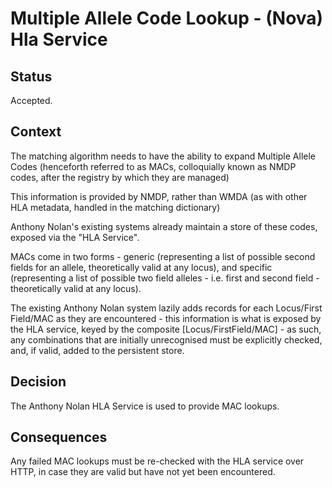 # Multiple Allele Code Lookup - (Nova) Hla Service

## Status

Accepted.

## Context

The matching algorithm needs to have the ability to expand Multiple Allele Codes (henceforth referred to as MACs, colloquially known as
NMDP codes, after the registry by which they are managed)

This information is provided by NMDP, rather than WMDA (as with other HLA metadata, handled in the matching dictionary)

Anthony Nolan's existing systems already maintain a store of these codes, exposed via the "HLA Service".

MACs come in two forms - generic (representing a list of possible second fields for an allele, theoretically valid at any locus), and 
specific (representing a list of possible two field alleles - i.e. first and second field - theoretically valid at any locus). 

The existing Anthony Nolan system lazily adds records for each Locus/First Field/MAC as they are encountered - this information
is what is exposed by the HLA service, keyed by the composite [Locus/FirstField/MAC] - as such, any combinations that are initially 
unrecognised must be explicitly checked, and, if valid, added to the persistent store.   

## Decision

The Anthony Nolan HLA Service is used to provide MAC lookups. 

## Consequences

Any failed MAC lookups must be re-checked with the HLA service over HTTP, in case they are valid but have not yet been encountered.